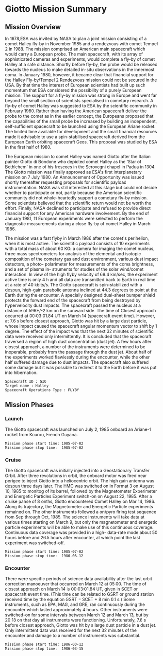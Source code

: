 # Giotto Mission Summary

## Mission Overview
 
In 1978,ESA was invited by NASA to plan a joint mission
consisting of a comet Halley fly-by in November 1985 and a
rendezvous with comet Tempel 2 in 1988.  The mission comprised
an American main spacecraft which would carry a European probe.
The main spacecraft, with its array of sophisticated cameras
and experiments, would complete a fly-by of comet Halley at a
safe distance.  Shortly before fly-by, the probe would be
released towards the nucleus to make detailed in-situ
observations in the innermost coma.  In January 1980, however,
it became clear that financial support for the Halley
Fly-by/Tempel 2 Rendezvous mission could not be secured in the
USA.  By that time the interest of European scientists had
built up such momentum that ESA considered the possibility of a
purely European mission.  The support for a fly-by mission was
strong in Europe and went far beyond the small section of
scientists specialised in cometary research.  A fly-by of comet
Halley was suggested to ESA by the scientific community in
February 1980.  Rather than having the American spacecraft
deliver the probe to the comet as in the earlier concept, the
Europeans proposed that the capabilities of the small probe be
increased by building an independent, self-sufficient
spacecraft to be launched using the European Ariane rocket.
The limited time available for development and the small
financial resources made it advisable to use a spin-stabilised
spacecraft derived from the European Earth orbiting spacecraft
Geos.  This proposal was studied by ESA in the first half of
1980.
 
The European mission to comet Halley was named Giotto after the
Italian painter Giotto di Bondone who depicted comet Halley as
the 'Star of Bethlehem' in one of his frescoes in the Scrovegni
chapel in Padua in 1304.  The Giotto mission was finally
approved as ESA's first interplanetary mission on 7 July 1980.
An Announcement of Opportunity was issued shortly thereafter
requesting proposals for scientific payload instrumentation.
NASA was still interested at this stage but could not decide
whether to participate or not, partly because the American
scientific community did not whole-heartedly support a cometary
fly-by mission.  Some scientists believed that the scientific
return would not be worth the effort.  Finally, NASA declined
to participate and refused to provide direct financial support
for any American hardware involvement.  By the end of January
1981, 11 European experiments were selected to perform the
diagnostic measurements during a close fly-by of comet Halley
in March 1986.
 
The mission was a fast flyby in March 1986 after the comet's
perihelion, when it is most active.  The scientific payload
consists of 10 experiments with a total mass of about 60 KG: a
camera for imaging the comet nucleus, three mass spectrometers
for analysis of the elemental and isotopic composition of the
cometary gas and dust environment, various dust impact
detectors, a photo- polarimeter for measurements of the coma
brightness, and a set of plasma in- struments for studies of
the solar wind/comet interaction.  In view of the high flyby
velocity of 68.4 km/sec, the experiment active time is only 4 h
and all data are transmitted back to Earth in real time at a
rate of 40 kbits/s.  The Giotto spacecraft is spin-stabilized
with a despun, high-gain parabolic antenna inclined at 44.3
degrees to point at the Earth during the encounter.  A
specially designed dual-sheet bumper shield protects the
forward end of the spacecraft from being destroyed by
hypervelocity dust impacts.  The spacecraft passed the nucleus
at a distance of 596+/-2 km on the sunward side.  The time of
Closest approach occurred at 00:03:01.84 UT on March 14
(spacecraft event time).  However, at 7.6 s before closest
approach, Giotto was hit by a large dust particle, whose impact
caused the spacecraft angular momentum vector to shift by 1
degree.  The effect of the impact was that the next 32 minutes
of scientific data were received only intermittently.  It is
concluded that the spacecraft traversed a region of high dust
concentration (dust jet).  A few hours after closest approach,
a number of the instruments were determined to be inoperable,
probably from the passage through the dust jet.  About half of
the experiments worked flawlessly during the encounter, while
the other half suffered damage due to dust impacts.  The
spacecraft also suffered some damage but it was possible to
redirect it to the Earth before it was put into hibernation.
``` 
Spacecraft ID : GIO
Target name : Halley
Spacecraft Operations Type : FLYBY
```
 
## Mission Phases
 
### Launch

The Giotto spacecraft was launched on July 2, 1985 onboard an
Ariane-1 rocket from Kourou, French Guyana.
``` 
Mission phase start time: 1985-07-02
Mission phase stop time:  1985-07-02
```
 
### Cruise

The Giotto spacecraft was initially injected into a
Geostationary Transfer Orbit.  After three revolutions in
orbit, the onboard motor was fired near perigee to inject
Giotto into a heliocentric orbit.  The high gain antenna was
despun three days later.  The HMC was switched on in Format 3
on August 10, 1985 to monitog of its barrel, followed by the
Magnetometer Experimeter and Energetic Particles Experiment
switch-on on August 22, 1985.  After a cruise pahse of 8
onths, Giotto encountered Comet Halley on Mar 14, 1986.
Along its trajectory, the Magnetometer and Energetic Particle
experiments remained on.  The other instruments followed a
on/pyro firing test sequence from Sep through Oct, 1985.  The
science instruments will take data at various times starting
on March 9, but only the magnetometer and energetic particle
experiments will be able to make use of this continuous
coverage.  Continuous data coverage was provided in a high-
data-rate mode about 50 hours before and 26.5 hours after
encounter, at which point the last experiment was
switched-off.
``` 
Mission phase start time: 1985-07-02
Mission phase stop time:  1986-03-12
``` 
 
### Encounter

There were specific periods of science data availability
after the last orbit correction manoeuver that occurred on
March 12 at 05:00.  The time of closest approach on March 14
is 00:03:01.84 UT, given in SCET or spacecraft event time.
(This time can be related to GSRT or ground station received
time by the equation GSRT = SCET + 8 min 0.1 s.) Some
instruments, such as EPA, MAG, and GRE, ran continuously
during the encounter which lasted approximately 4 hours.
Other instruments were switched-on for some intervals between
March 12 and March 13, but by 20:18 on that day all
instruments were functioning.  Unfortunately, 7.6 s before
closest approach, Giotto was hit by a large dust particle in
a dust jet.  Only intermittent data was received for the next
32 minutes of the encounter and damage to a number of
instruments was substantial.
``` 
Mission phase start time: 1986-03-12
Mission phase stop time:  1986-03-15
```
